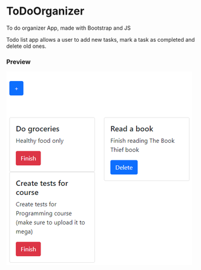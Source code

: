 # ToDoOrganizer
To do organizer App, made with Bootstrap and JS

 Todo list app  allows a user to add new tasks, mark a task as completed and delete old ones.
### Preview

<img src="ToDo preview.png"/>
